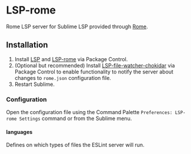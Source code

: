 # LSP-rome

Rome LSP server for Sublime LSP provided through [Rome](https://rome.tools/).

## Installation

1. Install [LSP](https://packagecontrol.io/packages/LSP) and [LSP-rome](https://packagecontrol.io/packages/LSP-rome) via Package Control.
2. (Optional but recommended) Install [LSP-file-watcher-chokidar](https://github.com/sublimelsp/LSP-file-watcher-chokidar) via Package Control to enable functionality to notify the server about changes to `rome.json` configuration file.
3. Restart Sublime.

### Configuration

Open the configuration file using the Command Palette `Preferences: LSP-rome Settings` command or from the Sublime menu.

#### languages

Defines on which types of files the ESLint server will run.

